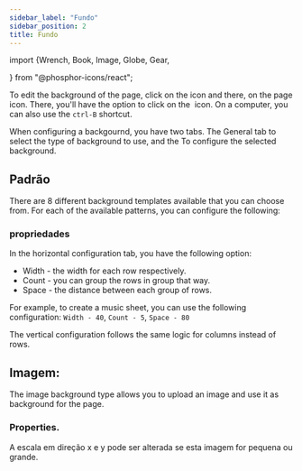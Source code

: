 ```yaml
---
sidebar_label: "Fundo"
sidebar_position: 2
title: Fundo
---
```


import {Wrench, Book, Image, Globe, Gear,

} from "@phosphor-icons/react";

To edit the background of the page, click on the <Wrench/> icon and there, on the <Book/> page icon. There, you'll have the option to click on the <Image/> icon. On a computer, you can also use the `ctrl-B` shortcut.

When configuring a backgournd, you have two tabs. The <Globe/> General tab to select the type of background to use, and the <Gear/> To configure the selected background.

## <Globe/> Padrão

There are 8 different background templates available that you can choose from. For each of the available patterns, you can configure the following:


### <Gear/> propriedades

In the horizontal configuration tab, you have the following option:

- Width - the width for each row respectively.
- Count - you can group the rows in group that way.
- Space - the distance between each group of rows.

For example, to create a music sheet, you can use the following configuration: `Width - 40`, `Count - 5`, `Space - 80`

The vertical configuration follows the same logic for columns instead of rows.

## <Globe/> Imagem:

The image background type allows you to upload an image and use it as background for the page.

### <Gear/> Properties.

A escala em direção x e y pode ser alterada se esta imagem for pequena ou grande.
